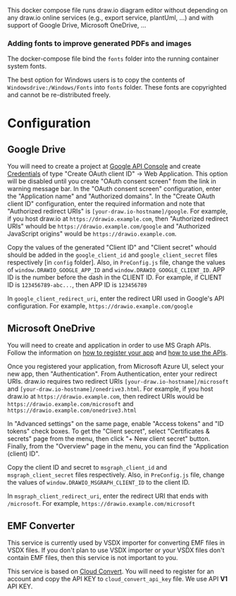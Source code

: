 This docker compose file runs draw.io diagram editor without depending on any draw.io online services (e.g., export service, plantUml, ...) and with support of Google Drive, Microsoft OneDrive, ...

### Adding fonts to improve generated PDFs and images

The docker-compose file bind the `fonts` folder into the running container system fonts.

The best option for Windows users is to copy the contents of `Windowsdrive:/Windows/Fonts` into `fonts` folder. These fonts are copyrighted and cannot be re-distributed freely.

# Configuration

## Google Drive

You will need to create a project at [Google API Console](https://console.developers.google.com/apis) and create [Credentials](https://console.developers.google.com/apis/credentials) of type "Create OAuth client ID" -> Web Application. This option will be disabled until you create "OAuth consent screen" from the link in warning message bar. In the "OAuth consent screen" configuration, enter the "Application name" and "Authorized domains". In the "Create OAuth client ID" configuration, enter the required information and note that "Authorized redirect URIs" is `[your-draw.io-hostname]/google`. For example, if you host draw.io at `https://drawio.example.com`, then "Authorized redirect URIs" whould be `https://drawio.example.com/google` and "Authorized JavaScript origins" would be `https://drawio.example.com`.

Copy the values of the generated "Client ID" and "Client secret" whould should be added in the `google_client_id` and `google_client_secret` files respectively [in `config` folder]. Also, in `PreConfig.js` file, change the values of `window.DRAWIO_GOOGLE_APP_ID` and `window.DRAWIO_GOOGLE_CLIENT_ID`. APP ID is the number before the dash in the CLIENT ID. For example, if CLIENT ID is `123456789-abc...`, then APP ID is `123456789`

In `google_client_redirect_uri`, enter the redirect URI used in Google's API configuration. For example, `https://drawio.example.com/google`

## Microsoft OneDrive

You will need to create and application in order to use MS Graph APIs. Follow the information on [how to register your app](https://docs.microsoft.com/en-us/graph/auth-register-app-v2) and [how to use the APIs](https://docs.microsoft.com/en-us/graph/use-the-api).

Once you registered your application, from Microsoft Azure UI, select your new app, then "Authentication". From Authentication, enter your redirect URIs. draw.io requires two redirect URIs `[your-draw.io-hostname]/microsoft` and `[your-draw.io-hostname]/onedrive3.html`. For example, if you host draw.io at `https://drawio.example.com`, then redirect URIs would be `https://drawio.example.com/microsoft` and `https://drawio.example.com/onedrive3.html`

In "Advanced settings" on the same page, enable "Access tokens" and "ID tokens" check boxes. To get the "Client secret", select "Certificates & secrets" page from the menu, then click "+ New client secret" button. Finally, from the "Overview" page in the menu, you can find the "Application (client) ID". 

Copy the client ID and secret to `msgraph_client_id` and `msgraph_client_secret` files respectively. Also, in `PreConfig.js` file, change the values of `window.DRAWIO_MSGRAPH_CLIENT_ID` to the client ID. 

In `msgraph_client_redirect_uri`, enter the redirect URI that ends with `/microsoft`. For example, `https://drawio.example.com/microsoft`

## EMF Converter

This service is currently used by VSDX importer for converting EMF files in VSDX files. If you don't plan to use VSDX importer or your VSDX files don't contain EMF files, then this service is not important to you.

This service is based on [Cloud Convert](http://cloudconvert.com). You will need to register for an account and copy the API KEY to `cloud_convert_api_key` file. We use API **V1** API KEY.
